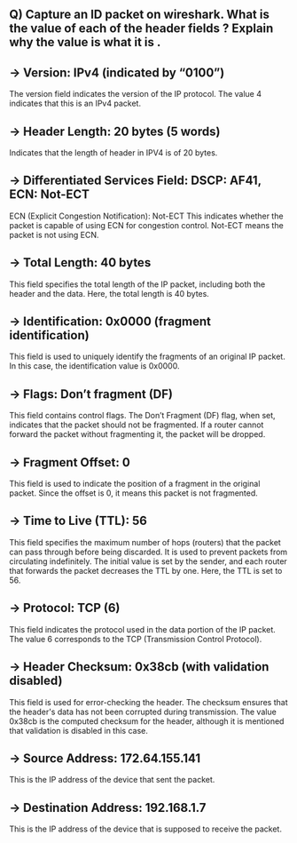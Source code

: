 ## Q) Capture an ID packet on wireshark. What is the value of each of the header fields ? Explain why the value is what it is .

## -> Version: IPv4 (indicated by “0100”)

The version field indicates the version of the IP protocol. The value 4 indicates that this is an IPv4 packet.

## -> Header Length: 20 bytes (5 words)

Indicates that the length of header in IPV4 is of 20 bytes.

## -> Differentiated Services Field: DSCP: AF41, ECN: Not-ECT

ECN (Explicit Congestion Notification): Not-ECT
This indicates whether the packet is capable of using ECN for congestion control. Not-ECT means the packet is not using ECN.

## -> Total Length: 40 bytes

This field specifies the total length of the IP packet, including both the header and the data. Here, the total length is 40 bytes.

## -> Identification: 0x0000 (fragment identification)

This field is used to uniquely identify the fragments of an original IP packet. In this case, the identification value is 0x0000.

## -> Flags: Don’t fragment (DF)

This field contains control flags. The Don’t Fragment (DF) flag, when set, indicates that the packet should not be fragmented. If a router cannot forward the packet without fragmenting it, the packet will be dropped.

## -> Fragment Offset: 0

This field is used to indicate the position of a fragment in the original packet. Since the offset is 0, it means this packet is not fragmented.

## -> Time to Live (TTL): 56

This field specifies the maximum number of hops (routers) that the packet can pass through before being discarded. It is used to prevent packets from circulating indefinitely. The initial value is set by the sender, and each router that forwards the packet decreases the TTL by one. Here, the TTL is set to 56.

## -> Protocol: TCP (6)

This field indicates the protocol used in the data portion of the IP packet. The value 6 corresponds to the TCP (Transmission Control Protocol).

## -> Header Checksum: 0x38cb (with validation disabled)

This field is used for error-checking the header. The checksum ensures that the header's data has not been corrupted during transmission. The value 0x38cb is the computed checksum for the header, although it is mentioned that validation is disabled in this case.

## -> Source Address: 172.64.155.141

This is the IP address of the device that sent the packet.

## -> Destination Address: 192.168.1.7

This is the IP address of the device that is supposed to receive the packet.
